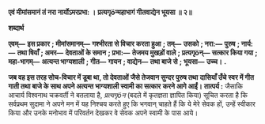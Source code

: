 **एवं मीमांसमानं तं नरा नार्योऽमरप्रभा: ।** **प्रत्यगृöन्महाभागं गीतवाद्येन भूयसा ॥ २॥** 

**शब्दार्थ** 

**एवम्—** **इस प्रकार** **; मीमांसमानम्—** **गश्भीरता से विचार करता हुआ** **; तम्—** **उसको** **; नरा:—** **पुरुष** **; नार्य:—** **तथा षियाँ** **; अमर—** **देवताओं के समान** **; प्रभा:—** **तेजमय मुखड़ों वाले** **; प्रत्यगृöन्—** **सत्कार किया गया** **; महा-भागम्—** **अत्यन्त भाग्यशाली** **; गीत—** **गायन** **; वाद्येन—** **तथा बाजे से** **; भूयसा—** **उच्च।** **.** 

**जब वह इस तरह सोच-विचार में डूबा था, तो देवताओं जैसे तेजवान सुन्दर पुरुष तथा** **दासियाँ उँचे स्वर में गीत गाती तथा बाजे के साथ अपने अत्यन्त भाग्यशाली स्वामी का सत्कार** **करने आगे आईं।** **तात्पर्य :** जैसाकि आचार्य विश्वनाथ चक्रवर्ती ने बतलाया है, *प्रत्यगृöन* (बदले में कृतज्ञता ज्ञापित किया) सूचित करता है कि सर्वप्रथम सुदामा ने अपने मन में यह निश्चय करते हुए कि भगवान् चाहते हैं कि ये मेरे सेवक हों, उन्हें स्वीकार किया और उनके मनोभाव में परिवर्तन देखकर वे सेवक अपने स्वामी के पास आये।  